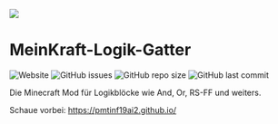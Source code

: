![](https://pmtinf19ai2.github.io/images/logo_ohneText.png)
# MeinKraft-Logik-Gatter
![Website](https://img.shields.io/website?url=https%3A%2F%2Fpmtinf19ai2.github.io%2F)
![GitHub issues](https://img.shields.io/github/issues/Gnuhry/PM_TINF19AI2)
![GitHub repo size](https://img.shields.io/github/repo-size/Gnuhry/PM_TINF19AI2)
![GitHub last commit](https://img.shields.io/github/last-commit/Gnuhry/PM_TINF19AI2)

Die Minecraft Mod für Logikblöcke wie And, Or, RS-FF und weiters.

Schaue vorbei: https://pmtinf19ai2.github.io/
